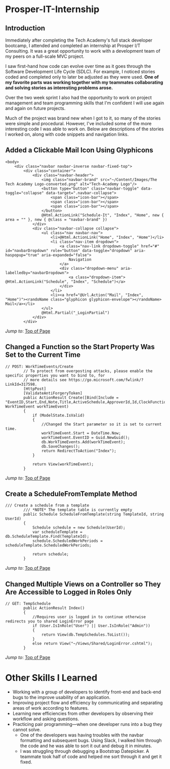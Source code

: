 # Prosper-IT-Internship
## Introduction
Immediately after completing the Tech Academy's full stack developer bootcamp, I attended and completed an internship at Prosper I/T Consulting. It was a great opportunity to work with a development team of my peers on a full-scale MVC project.

I saw first-hand how code can evolve over time as it goes through the Software Development Life Cycle (SDLC). For example, I noticed stories coded and completed only to later be adjusted as they were used. **One of my favorite parts was working together with my teammates collaborating and solving stories as interesting problems arose.**

Over the two week sprint I also had the opportunity to work on project management and team programming skills that I'm confident I will use again and again on future projects.

Much of the project was brand new when I got to it, so many of the stories were simple and procedural. However, I've included some of the more interesting code I was able to work on. Below are descriptions of the stories I worked on, along with code snippets and navigation links. 

## Added a Clickable Mail Icon Using Glyphicons
```
<body>
    <div class="navbar navbar-inverse navbar-fixed-top">
        <div class="container">
            <div class="navbar-header">
                <img class="navbar-brand" src="~/Content/Images/The Tech Academy Logo-converted.png" alt="Tech-Academy Logo"/>
                <button type="button" class="navbar-toggle" data-toggle="collapse" data-target=".navbar-collapse">
                    <span class="icon-bar"></span>
                    <span class="icon-bar"></span>
                    <span class="icon-bar"></span>
                </button>
                @Html.ActionLink("Schedule-It", "Index", "Home", new { area = "" }, new { @class = "navbar-brand" })
            </div>
            <div class="navbar-collapse collapse">
                <ul class="nav navbar-nav">
                    <li>@Html.ActionLink("Home", "Index", "Home")</li>
                    <li class="nav-item dropdown">
                        <a class="nav-link dropdown-toggle" href="#" id="navbarDropdown" role="button" data-toggle="dropdown" aria-haspopup="true" aria-expanded="false">
                            Navigation
                        </a>
                        <div class="dropdown-menu" aria-labelledby="navbarDropdown">
                            <a class="dropdown-item"> @Html.ActionLink("Schedule", "Index", "Schedule")</a>
                        </div>
                    </li>
                    <li><a href="@Url.Action("Mail", "Index", "Home")"><randoName class="glyphicon glyphicon-envelope"></randoName> Mail</a></li>
                </ul>
                @Html.Partial("_LoginPartial")
            </div>
        </div>
```
*Jump to*: [Top of Page](https://github.com/damsalem/Prosper-IT-Internship/blob/master/README.md#prosper-it-internship)
## Changed a Function so the Start Property Was Set to the Current Time
```
// POST: WorkTimeEvents/Create
        // To protect from overposting attacks, please enable the specific properties you want to bind to, for 
        // more details see https://go.microsoft.com/fwlink/?LinkId=317598.
        [HttpPost]
        [ValidateAntiForgeryToken]
        public ActionResult Create([Bind(Include = "EventID,Start,End,Note,Title,ActiveSchedule,ApproverId,Id,ClockFunctionStatus")] WorkTimeEvent workTimeEvent)
        {
            if (ModelState.IsValid)
            {
                //Changed the Start parameter so it is set to current time.
                workTimeEvent.Start = DateTime.Now;
                workTimeEvent.EventID = Guid.NewGuid();
                db.WorkTimeEvents.Add(workTimeEvent);
                db.SaveChanges();
                return RedirectToAction("Index");
            }

            return View(workTimeEvent);
        }
```
*Jump to*: [Top of Page](https://github.com/damsalem/Prosper-IT-Internship/blob/master/README.md#prosper-it-internship)
## Create a ScheduleFromTemplate Method
```
/// Create a schedule from a template 
        /// *NOTE* The template table is currently empty
        public Schedule ScheduleFromTemplate(string TemplateId, string UserId)
        {
            Schedule schedule = new Schedule(UserId);
            var scheduleTemplate = db.ScheduleTemplate.Find(TemplateId);
            schedule.ScheduledWorkPeriods = scheduleTemplate.ScheduledWorkPeriods;

            return schedule;
        }
```
*Jump to*: [Top of Page](https://github.com/damsalem/Prosper-IT-Internship/blob/master/README.md#prosper-it-internship)
## Changed Multiple Views on a Controller so They Are Accessible to Logged in Roles Only
```
// GET: TempSchedule
        public ActionResult Index()
        {
            //Requires user is logged in to continue otherwise redirects you to shared LoginError page
            if (User.IsInRole("User") || User.IsInRole("Admin"))
            {
                return View(db.TempSchedules.ToList());
            }
            else return View("~/Views/Shared/LoginError.cshtml");
        }
```
*Jump to*: [Top of Page](https://github.com/damsalem/Prosper-IT-Internship/blob/master/README.md#prosper-it-internship)
# Other Skills I Learned
* Working with a group of developers to identify front-end and back-end bugs to the improve usability of an application.
* Improving project flow and efficiency by communicating and separating areas of work according to features.
* Learning new efficiencies from other developers by observing their workflow and asking questions.
* Practicing pair programming—when one developer runs into a bug they cannot solve.
    * One of the developers was having troubles with the navbar formatting and subsequent bugs. Using Slack, I walked him through the code and he was able to sort it out and debug it in minutes.
    * I was struggling through debugging a Bootstrap Datepicker. A teammate took half of code and helped me sort through it and get it fixed.
